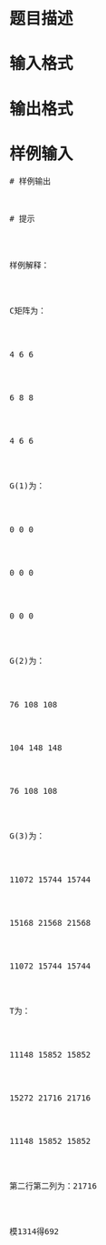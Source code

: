 

# 题目描述



# 输入格式



# 输出格式



# 样例输入


<pre>
# 样例输出


<pre>
# 提示


<p>
样例解释：
</p>
<p>
C矩阵为：
</p>
<p>
4 6 6 
</p>
<p>
6 8 8 
</p>
<p>
4 6 6
</p>
<p>
G(1)为：
</p>
<p>
0 0 0 
</p>
<p>
0 0 0 
</p>
<p>
0 0 0
</p>
<p>
G(2)为：
</p>
<p>
76 108 108 
</p>
<p>
104 148 148 
</p>
<p>
76 108 108
</p>
<p>
G(3)为：
</p>
<p>
11072 15744 15744 
</p>
<p>
15168 21568 21568 
</p>
<p>
11072 15744 15744 
</p>
<p>
T为：
</p>
<p>
11148 15852 15852 
</p>
<p>
15272 21716 21716 
</p>
<p>
11148 15852 15852
</p>
<p>
第二行第二列为：21716
</p>
<p>
模1314得692
</p>

